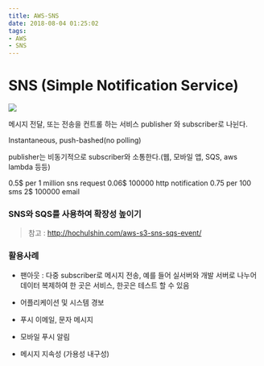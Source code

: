 ```yaml
---
title: AWS-SNS
date: 2018-08-04 01:25:02
tags:
- AWS
- SNS
---
```


# SNS (Simple Notification Service)

<img src = "https://upload.wikimedia.org/wikipedia/commons/thumb/1/19/AWS_Simple_Icons_Messaging_Amazon_SNS.svg/480px-AWS_Simple_Icons_Messaging_Amazon_SNS.svg.png">

메시지 전달, 또는 전송을 컨트롤 하는 서비스
publisher 와 subscriber로 나뉜다.

Instantaneous, push-bashed(no polling)

publisher는 비동기적으로 subscriber와 소통한다.(웹, 모바일 앱, SQS, aws lambda 등등)

0.5$ per 1 million sns request
0.06$ 100000 http notification
0.75 per 100 sms
2$ 100000 email

### SNS와 SQS를 사용하여 확장성 높이기
> 참고 : http://hochulshin.com/aws-s3-sns-sqs-event/

### 활용사례
- 팬아웃 : 다중 subscriber로 메시지 전송, 예를 들어 실서버와 개발 서버로 나누어 데이터 복제하여 한 곳은 서비스, 한곳은 테스트 할 수 있음

- 어플리케이션 및 시스템 경보
- 푸시 이메일, 문자 메시지
- 모바일 푸시 알림 
- 메시지 지속성 (가용성 내구성)

